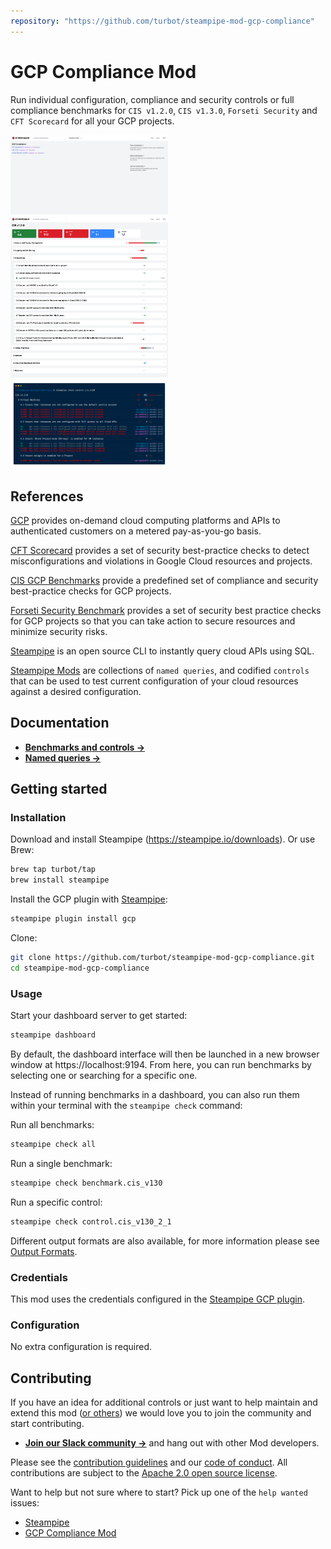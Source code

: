 ```yaml
---
repository: "https://github.com/turbot/steampipe-mod-gcp-compliance"
---
```


# GCP Compliance Mod

Run individual configuration, compliance and security controls or full compliance benchmarks for `CIS v1.2.0`, `CIS v1.3.0`, `Forseti Security` and `CFT Scorecard` for all your GCP projects.

<img src="https://raw.githubusercontent.com/turbot/steampipe-mod-gcp-compliance/main/docs/gcp_compliance_dashboard.png" width="50%" type="thumbnail"/>
<img src="https://raw.githubusercontent.com/turbot/steampipe-mod-gcp-compliance/main/docs/gcp_compliance_cis_v120_dashboard.png" width="50%" type="thumbnail"/>
<img src="https://raw.githubusercontent.com/turbot/steampipe-mod-gcp-compliance/main/docs/gcp_cis_v120_console.png" width="50%" type="thumbnail"/>

## References

[GCP](https://cloud.google.com) provides on-demand cloud computing platforms and APIs to authenticated customers on a metered pay-as-you-go basis.

[CFT Scorecard](https://cloud.google.com/foundation-toolkit/) provides a set of security best-practice checks to detect misconfigurations and violations in Google Cloud resources and projects.

[CIS GCP Benchmarks](https://www.cisecurity.org/benchmark/google_cloud_computing_platform/) provide a predefined set of compliance and security best-practice checks for GCP projects.

[Forseti Security Benchmark](https://forsetisecurity.org/docs/latest/concepts/best-practices.html) provides a set of security best practice checks for GCP projects so that you can take action to secure resources and minimize security risks.

[Steampipe](https://steampipe.io) is an open source CLI to instantly query cloud APIs using SQL.

[Steampipe Mods](https://steampipe.io/docs/reference/mod-resources#mod) are collections of `named queries`, and codified `controls` that can be used to test current configuration of your cloud resources against a desired configuration.

## Documentation

- **[Benchmarks and controls →](https://hub.steampipe.io/mods/turbot/gcp_compliance/controls)**
- **[Named queries →](https://hub.steampipe.io/mods/turbot/gcp_compliance/queries)**

## Getting started

### Installation

Download and install Steampipe (https://steampipe.io/downloads). Or use Brew:

```sh
brew tap turbot/tap
brew install steampipe
```

Install the GCP plugin with [Steampipe](https://steampipe.io):

```sh
steampipe plugin install gcp
```

Clone:

```sh
git clone https://github.com/turbot/steampipe-mod-gcp-compliance.git
cd steampipe-mod-gcp-compliance
```

### Usage

Start your dashboard server to get started:

```sh
steampipe dashboard
```

By default, the dashboard interface will then be launched in a new browser
window at https://localhost:9194. From here, you can run benchmarks by
selecting one or searching for a specific one.

Instead of running benchmarks in a dashboard, you can also run them within your
terminal with the `steampipe check` command:

Run all benchmarks:

```sh
steampipe check all
```

Run a single benchmark:

```sh
steampipe check benchmark.cis_v130
```

Run a specific control:

```sh
steampipe check control.cis_v130_2_1
```

Different output formats are also available, for more information please see
[Output Formats](https://steampipe.io/docs/reference/cli/check#output-formats).

### Credentials

This mod uses the credentials configured in the [Steampipe GCP plugin](https://hub.steampipe.io/plugins/turbot/gcp).

### Configuration

No extra configuration is required.

## Contributing

If you have an idea for additional controls or just want to help maintain and extend this mod ([or others](https://github.com/topics/steampipe-mod)) we would love you to join the community and start contributing.

- **[Join our Slack community →](https://steampipe.io/community/join)** and hang out with other Mod developers.

Please see the [contribution guidelines](https://github.com/turbot/steampipe/blob/main/CONTRIBUTING.md) and our [code of conduct](https://github.com/turbot/steampipe/blob/main/CODE_OF_CONDUCT.md). All contributions are subject to the [Apache 2.0 open source license](https://github.com/turbot/steampipe-mod-gcp-compliance/blob/main/LICENSE).

Want to help but not sure where to start? Pick up one of the `help wanted` issues:

- [Steampipe](https://github.com/turbot/steampipe/labels/help%20wanted)
- [GCP Compliance Mod](https://github.com/turbot/steampipe-mod-gcp-compliance/labels/help%20wanted)

